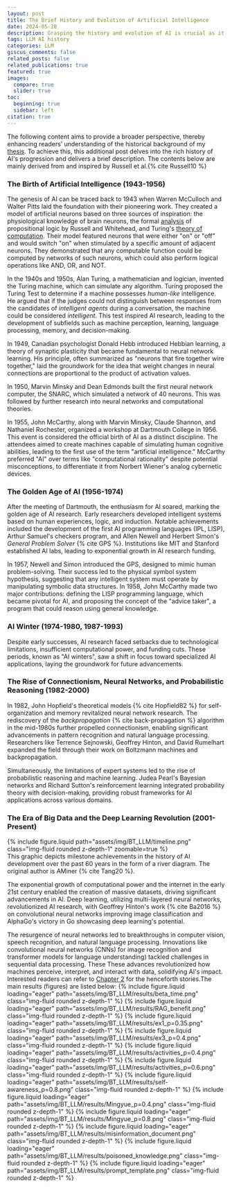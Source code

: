 ```yaml
---
layout: post
title: The Brief History and Evolution of Artificial Intelligence
date: 2024-05-28
description: Grasping the history and evolution of AI is crucial as it offers a roadmap to the origins and influence of LLMs. 
tags: LLM AI history
categories: LLM
giscus_comments: false
related_posts: false
related_publications: true
featured: true
images:
  compare: true
  slider: true
toc:
  beginning: true
  sidebar: left
citation: true
---
```



The following content aims to provide a broader perspective, thereby enhancing readers’ understanding of the historical background of my [thesis](https://betagi.github.io/blog/2024/BT_LLM/).  To achieve this, this additional post delves into the rich history of AI's progression and delivers a brief description. The contents below are mainly derived from and inspired by Russell et al.{% cite Russell10 %}

### The Birth of Artificial Intelligence (1943-1956)
The genesis of AI can be traced back to 1943 when Warren McCulloch and Walter Pitts laid the foundation with their pioneering work. They created a model of artificial neurons based on three sources of inspiration: the physiological knowledge of brain neurons, the formal [analysis](https://en.wikipedia.org/wiki/Principia_Mathematica) of propositional logic by Russell and Whitehead, and Turing's [theory of computation](https://www.alanturing.net/turing_archive/pages/Reference%20Articles/BriefHistofComp.html). Their model featured neurons that were either "on" or "off" and would switch "on" when stimulated by a specific amount of adjacent neurons. They demonstrated that any computable function could be computed by networks of such neurons, which could also perform logical operations like AND, OR, and NOT.

In the 1940s and 1950s, Alan Turing, a mathematician and logician, invented the Turing machine, which can simulate any algorithm. Turing proposed the Turing Test to determine if a machine possesses _human-like_ intelligence. He argued that if the judges could not distinguish between responses from the candidates of _intelligent agents_ during a conversation, the machine could be considered _intelligent_. This test inspired AI research, leading to the development of subfields such as machine perception, learning, language processing, memory, and decision-making. 

In 1949, Canadian psychologist Donald Hebb introduced Hebbian learning, a theory of synaptic plasticity that became fundamental to neural network learning. His principle, often summarized as "neurons that fire together wire together," laid the groundwork for the idea that weight changes in neural connections are proportional to the product of activation values.

In 1950, Marvin Minsky and Dean Edmonds built the first neural network computer, the SNARC, which simulated a network of 40 neurons. This was followed by further research into neural networks and computational theories.

In 1955, John McCarthy, along with Marvin Minsky, Claude Shannon, and Nathaniel Rochester, organized a workshop at Dartmouth College in 1956. This event is considered the official birth of AI as a distinct discipline. The attendees aimed to create machines capable of simulating human cognitive abilities, leading to the first use of the term "artificial intelligence." McCarthy preferred "AI" over terms like "computational rationality" despite potential misconceptions, to differentiate it from Norbert Wiener's analog cybernetic devices.

### The Golden Age of AI (1956-1974)
After the meeting of Dartmouth, the enthusiasm for AI soared, marking the golden age of AI research. Early researchers developed intelligent systems based on human experiences, logic, and induction. Notable achievements included the development of the first AI programming languages (IPL, LISP), Arthur Samuel's checkers program, and Allen Newell and Herbert Simon's _General Problem Solver_ {% cite GPS %}. Institutions like MIT and Stanford established AI labs, leading to exponential growth in AI research funding.

In 1957, Newell and Simon introduced the GPS, designed to mimic human problem-solving. Their success led to the physical symbol system hypothesis, suggesting that any intelligent system must operate by manipulating symbolic data structures. In 1958, John McCarthy made two major contributions: defining the LISP programming language, which became pivotal for AI, and proposing the concept of the "advice taker", a program that could reason using general knowledge.

### AI Winter (1974-1980, 1987-1993)
Despite early successes, AI research faced setbacks due to technological limitations, insufficient computational power, and funding cuts. These periods, known as "AI winters", saw a shift in focus toward specialized AI applications, laying the groundwork for future advancements.


### The Rise of Connectionism, Neural Networks, and Probabilistic Reasoning (1982-2000)
In 1982, John Hopfield's theoretical models {% cite Hopfield82 %}  for self-organization and memory revitalized neural network research. The rediscovery of the _backpropagation_ {% cite back-propagation %}  algorithm in the mid-1980s further propelled connectionism, enabling significant advancements in pattern recognition and natural language processing. Researchers like Terrence Sejnowski, Geoffrey Hinton, and David Rumelhart expanded the field through their work on Boltzmann machines and backpropagation.

Simultaneously, the limitations of expert systems led to the rise of probabilistic reasoning and machine learning. Judea Pearl's Bayesian networks and Richard Sutton's reinforcement learning integrated probability theory with decision-making, providing robust frameworks for AI applications across various domains.

### The Era of Big Data and the Deep Learning Revolution (2001-Present)

<div class="row mt-3">
    <div class="col-12 mt-3 mt-md-0">
        {% include figure.liquid path="assets/img/BT_LLM/timeline.png" class="img-fluid rounded z-depth-1" zoomable=true %}
    </div>
</div>
<div class="caption">
    This graphic depicts milestone achievements in the history of AI development over the past 60 years in the form of a river diagram. The original author is AMiner {% cite Tang20 %}.
</div>

The exponential growth of computational power and the internet in the early 21st century enabled the creation of massive datasets, driving significant advancements in AI. Deep learning, utilizing multi-layered neural networks, revolutionized AI research, with Geoffrey Hinton's work  {% cite Ba2016 %} on convolutional neural networks improving image classification and AlphaGo's victory in Go showcasing deep learning's potential.

The resurgence of neural networks led to breakthroughs in computer vision, speech recognition, and natural language processing. Innovations like convolutional neural networks (CNNs) for image recognition and transformer models for language understanding) tackled challenges in sequential data processing. These These advances revolutionized how machines perceive, interpret, and interact with data, solidifying AI's impact. Interested readers can refer to [Chapter 2](https://betagi.github.io/blog/2024/BT_LLM/#2-background) for the henceforth stories.The main results (figures) are listed below: 
<swiper-container keyboard="true" navigation="true" pagination="true" pagination-clickable="true" pagination-dynamic-bullets="true" rewind="true">
  <swiper-slide>{% include figure.liquid loading="eager" path="assets/img/BT_LLM/results/beta_time.png" class="img-fluid rounded z-depth-1" %}</swiper-slide>
  <swiper-slide>{% include figure.liquid loading="eager" path="assets/img/BT_LLM/results/RAG_benefit.png" class="img-fluid rounded z-depth-1" %}</swiper-slide>
  <swiper-slide>{% include figure.liquid loading="eager" path="assets/img/BT_LLM/results/ex1_p=0.35.png" class="img-fluid rounded z-depth-1" %}</swiper-slide>
  <swiper-slide>{% include figure.liquid loading="eager" path="assets/img/BT_LLM/results/ex3_p=0.4.png" class="img-fluid rounded z-depth-1" %}</swiper-slide>
  <swiper-slide>{% include figure.liquid loading="eager" path="assets/img/BT_LLM/results/activities_p=0.4.png" class="img-fluid rounded z-depth-1" %}</swiper-slide>
  <swiper-slide>{% include figure.liquid loading="eager" path="assets/img/BT_LLM/results/activities_p=0.6.png" class="img-fluid rounded z-depth-1" %}</swiper-slide>
  <swiper-slide>{% include figure.liquid loading="eager" path="assets/img/BT_LLM/results/self-awareness_p=0.8.png" class="img-fluid rounded z-depth-1" %}</swiper-slide>
  <swiper-slide>{% include figure.liquid loading="eager" path="assets/img/BT_LLM/results/Mingyue_p=0.4.png" class="img-fluid rounded z-depth-1" %}</swiper-slide>
  <swiper-slide>{% include figure.liquid loading="eager" path="assets/img/BT_LLM/results/Mingyue_p=0.8.png" class="img-fluid rounded z-depth-1" %}</swiper-slide>
  <swiper-slide>{% include figure.liquid loading="eager" path="assets/img/BT_LLM/results/misinformation_document.png" class="img-fluid rounded z-depth-1" %}</swiper-slide>
  <swiper-slide>{% include figure.liquid loading="eager" path="assets/img/BT_LLM/results/poisoned_knowledge.png" class="img-fluid rounded z-depth-1" %}</swiper-slide>
  <swiper-slide>{% include figure.liquid loading="eager" path="assets/img/BT_LLM/results/prompt_template.png" class="img-fluid rounded z-depth-1" %}</swiper-slide>
</swiper-container>


